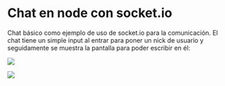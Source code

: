 # Chat en node con socket.io 
Chat básico como ejemplo de uso de socket.io para la comunicación. El chat tiene un simple input al entrar para poner un nick de usuario y seguidamente se muestra la pantalla para poder escribir en él:

![](https://i.postimg.cc/7hBPKFgW/2021-05-22-22-38-18-Chat.png)


![](https://i.postimg.cc/rpS8B01W/2021-05-22-22-37-54-Alpha-Blondy-I-Wish-You-Were-Here.png)
